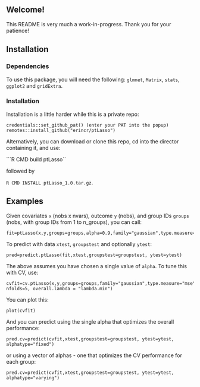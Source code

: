 ## Welcome!
This README is very much a work-in-progress. Thank you for your patience!

## Installation 
### Dependencies
To use this package, you will need the following: `glmnet`, `Matrix`, `stats`, `ggplot2` and `gridExtra`.


### Installation
Installation is a little harder while this is a private repo:

```
credentials::set_github_pat() (enter your PAT into the popup)
remotes::install_github("erincr/ptLasso")
```

Alternatively, you can download or clone this repo, cd into the director containing it, and use: 

```R CMD build ptLasso``

followed by

```R CMD INSTALL ptLasso_1.0.tar.gz```.

## Examples

Given covariates ```x``` (nobs x nvars), outcome ```y``` (nobs), and group IDs ```groups``` (nobs, with group IDs from 1 to n_groups), you can call:

```
fit=ptLasso(x,y,groups=groups,alpha=0.9,family="gaussian",type.measure="mse")
```

To predict with data ```xtest```, ```groupstest``` and optionally ```ytest```:
```
pred=predict.ptLasso(fit,xtest,groupstest=groupstest, ytest=ytest)
```

The above assumes you have chosen a single value of ```alpha```. To tune this with CV, use:
```
cvfit=cv.ptLasso(x,y,groups=groups,family="gaussian",type.measure="mse",foldid=NULL, nfolds=5, overall.lambda = "lambda.min")
```

You can plot this:
```
plot(cvfit)
```

And you can predict using the single alpha that optimizes the overall performance:
```
pred.cv=predict(cvfit,xtest,groupstest=groupstest, ytest=ytest, alphatype="fixed")
```

or using a vector of alphas - one that optimizes the CV performance for each group:
```
pred.cv=predict(cvfit,xtest,groupstest=groupstest, ytest=ytest, alphatype="varying")
```


